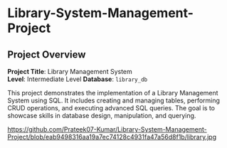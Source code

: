 # Library-System-Management-Project

## Project Overview

**Project Title**: Library Management System  
**Level**: Intermediate Level 
**Database**: `library_db`

This project demonstrates the implementation of a Library Management System using SQL. It includes creating and managing tables, performing CRUD operations, and executing advanced SQL queries. The goal is to showcase skills in database design, manipulation, and querying.

https://github.com/Prateek07-Kumar/Library-System-Management-Project/blob/eab9498316aa19a7ec74128c4931fa47a56d8f1b/library.jpg
